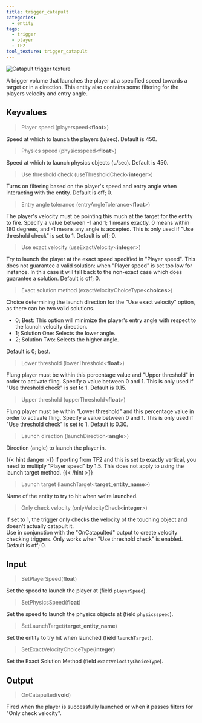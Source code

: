 ```yaml
---
title: trigger_catapult
categories:
  - entity
tags:
  - trigger
  - player
  - TF2
tool_texture: trigger_catapult
---
```


![Catapult trigger texture](/images/trigger_catapult/catapult.jpg)

A trigger volume that launches the player at a specified speed towards a target or in a direction. This entity also contains some filtering for the players velocity and entry angle.

## Keyvalues

> Player speed (playerspeed&lt;**float**&gt;)

Speed at which to launch the players (u/sec).
Default is 450.

> Physics speed (physicsspeed&lt;**float**&gt;)

Speed at which to launch physics objects (u/sec).
Default is 450.

> Use threshold check (useThresholdCheck&lt;**integer**&gt;)

Turns on filtering based on the player's speed and entry angle when interacting with the entity. Default is off; 0.

> Entry angle tolerance (entryAngleTolerance&lt;**float**&gt;)

The player's velocity must be pointing this much at the target for the entity to fire.
Specify a value between -1 and 1; 1 means exactly, 0 means within 180 degrees, and -1 means any angle is accepted.
This is only used if "Use threshold check" is set to 1.
Default is off; 0.

> Use exact velocity (useExactVelocity&lt;**integer**&gt;)

Try to launch the player at the exact speed specified in "Player speed".
This does not guarantee a valid solution: when "Player speed" is set too low for instance.
In this case it will fall back to the non-exact case which does guarantee a solution.
Default is off; 0.

> Exact solution method (exactVelocityChoiceType&lt;**choices**&gt;)

Choice determining the launch direction for the "Use exact velocity" option, as there can be two valid solutions.

- 0; Best: This option will minimize the player's entry angle with respect to the launch velocity direction.
- 1; Solution One: Selects the lower angle.
- 2; Solution Two: Selects the higher angle.

Default is 0; best.

> Lower threshold (lowerThreshold&lt;**float**&gt;)

Flung player must be within this percentage value and "Upper threshold" in order to activate fling.
Specify a value between 0 and 1.
This is only used if "Use threshold check" is set to 1.
Default is 0.15.

> Upper threshold (upperThreshold&lt;**float**&gt;)

Flung player must be within "Lower threshold" and this percentage value in order to activate fling.
Specify a value between 0 and 1.
This is only used if "Use threshold check" is set to 1.
Default is 0.30.

> Launch direction (launchDirection&lt;**angle**&gt;)

Direction (angle) to launch the player in.

{{< hint danger >}}
If porting from TF2 and this is set to exactly vertical, you need to multiply "Player speed" by 1.5.
This does not apply to using the launch target method.
{{< /hint >}}

> Launch target (launchTarget&lt;**target_entity_name**&gt;)

Name of the entity to try to hit when we're launched.

> Only check velocity (onlyVelocityCheck&lt;**integer**&gt;)

If set to 1, the trigger only checks the velocity of the touching object and doesn't actually catapult it.  
Use in conjunction with the "OnCatapulted" output to create velocity checking triggers.
Only works when "Use threshold check" is enabled.
Default is off; 0.

## Input

> SetPlayerSpeed(**float**)

Set the speed to launch the player at (field `playerSpeed`).

> SetPhysicsSpeed(**float**)

Set the speed to launch the physics objects at (field `physicsspeed`).

> SetLaunchTarget(**target_entity_name**)

Set the entity to try hit when launched (field `launchTarget`).

> SetExactVelocityChoiceType(**integer**)

Set the Exact Solution Method (field `exactVelocityChoiceType`).

## Output

> OnCatapulted(**void**)

Fired when the player is successfully launched or when it passes filters for "Only check velocity".
